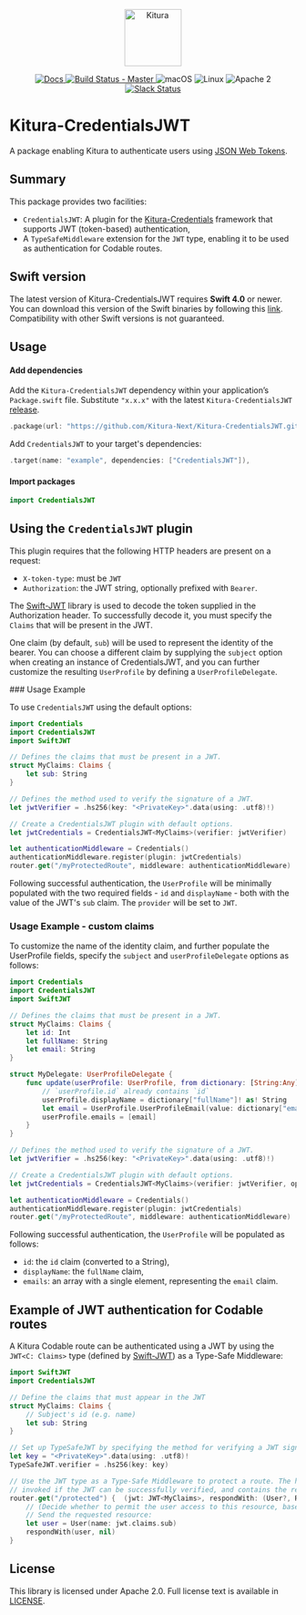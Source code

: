 <p align="center">
    <a href="http://kituranext.org/">
        <img src="https://raw.githubusercontent.com/Kitura-Next/Kitura/master/Sources/Kitura/resources/kitura-bird.svg?sanitize=true" height="100" alt="Kitura">
    </a>
</p>


<p align="center">
    <a href="http://www.kituranext.org/">
    <img src="https://img.shields.io/badge/docs-kitura-1FBCE4.svg" alt="Docs">
    </a>
    <a href="https://travis-ci.org/Kitura-Next/Kitura-CredentialsJWT">
    <img src="https://travis-ci.org/Kitura-Next/Kitura-CredentialsJWT.svg?branch=master" alt="Build Status - Master">
    </a>
    <img src="https://img.shields.io/badge/os-macOS-green.svg?style=flat" alt="macOS">
    <img src="https://img.shields.io/badge/os-linux-green.svg?style=flat" alt="Linux">
    <img src="https://img.shields.io/badge/license-Apache2-blue.svg?style=flat" alt="Apache 2">
    <a href="http://swift-at-ibm-slack.mybluemix.net/">
    <img src="http://swift-at-ibm-slack.mybluemix.net/badge.svg" alt="Slack Status">
    </a>
</p>

# Kitura-CredentialsJWT

A package enabling Kitura to authenticate users using [JSON Web Tokens](https://jwt.io/).

## Summary

This package provides two facilities:
- `CredentialsJWT`: A plugin for the [Kitura-Credentials](https://github.com/Kitura-Next/Kitura-Credentials) framework that supports JWT (token-based) authentication,
- A `TypeSafeMiddleware` extension for the `JWT` type, enabling it to be used as authentication for Codable routes.

## Swift version
The latest version of Kitura-CredentialsJWT requires **Swift 4.0** or newer. You can download this version of the Swift binaries by following this [link](https://swift.org/download/). Compatibility with other Swift versions is not guaranteed.

## Usage

#### Add dependencies

Add the `Kitura-CredentialsJWT` dependency within your application’s `Package.swift` file. Substitute `"x.x.x"` with the latest `Kitura-CredentialsJWT` [release](https://github.com/Kitura-Next/Kitura-CredentialsJWT/releases).

```swift
.package(url: "https://github.com/Kitura-Next/Kitura-CredentialsJWT.git", from: "x.x.x")
```

Add `CredentialsJWT` to your target's dependencies:

```swift
.target(name: "example", dependencies: ["CredentialsJWT"]),
```
#### Import packages

```swift
import CredentialsJWT
```

## Using the `CredentialsJWT` plugin

This plugin requires that the following HTTP headers are present on a request:
- `X-token-type`: must be `JWT`
- `Authorization`: the JWT string, optionally prefixed with `Bearer`.

The [Swift-JWT](https://github.com/Kitura-Next/Swift-JWT) library is used to decode the token supplied in the Authorization header. To successfully decode it, you must specify the `Claims` that will be present in the JWT.

One claim (by default, `sub`) will be used to represent the identity of the bearer.  You can choose a different claim by supplying the `subject` option when creating an instance of CredentialsJWT, and you can further customize the resulting `UserProfile` by defining a `UserProfileDelegate`.

### Usage Example

To use `CredentialsJWT` using the default options:
```swift
import Credentials
import CredentialsJWT
import SwiftJWT

// Defines the claims that must be present in a JWT.
struct MyClaims: Claims {
    let sub: String
}

// Defines the method used to verify the signature of a JWT.
let jwtVerifier = .hs256(key: "<PrivateKey>".data(using: .utf8)!)

// Create a CredentialsJWT plugin with default options.
let jwtCredentials = CredentialsJWT<MyClaims>(verifier: jwtVerifier)

let authenticationMiddleware = Credentials()
authenticationMiddleware.register(plugin: jwtCredentials)
router.get("/myProtectedRoute", middleware: authenticationMiddleware)
```

Following successful authentication, the `UserProfile` will be minimally populated with the two required fields - `id` and `displayName` - both with the value of the JWT's `sub` claim.  The `provider` will be set to `JWT`.

### Usage Example - custom claims

To customize the name of the identity claim, and further populate the UserProfile fields, specify the `subject` and `userProfileDelegate` options as follows:
```swift
import Credentials
import CredentialsJWT
import SwiftJWT

// Defines the claims that must be present in a JWT.
struct MyClaims: Claims {
    let id: Int
    let fullName: String
    let email: String
}

struct MyDelegate: UserProfileDelegate {
    func update(userProfile: UserProfile, from dictionary: [String:Any]) {
        // `userProfile.id` already contains `id`
        userProfile.displayName = dictionary["fullName"]! as! String
        let email = UserProfile.UserProfileEmail(value: dictionary["email"]! as! String, type: "home")
        userProfile.emails = [email]
    }
}

// Defines the method used to verify the signature of a JWT.
let jwtVerifier = .hs256(key: "<PrivateKey>".data(using: .utf8)!)

// Create a CredentialsJWT plugin with default options.
let jwtCredentials = CredentialsJWT<MyClaims>(verifier: jwtVerifier, options: [CredentialsJWTOptions.subject: "id", CredentialsJWTOptions.userProfileDelegate: MyDelegate])

let authenticationMiddleware = Credentials()
authenticationMiddleware.register(plugin: jwtCredentials)
router.get("/myProtectedRoute", middleware: authenticationMiddleware)
```
Following successful authentication, the `UserProfile` will be populated as follows:
- `id`: the `id` claim (converted to a String),
- `displayName`: the `fullName` claim,
- `emails`: an array with a single element, representing the `email` claim.

## Example of JWT authentication for Codable routes

A Kitura Codable route can be authenticated using a JWT by using the `JWT<C: Claims>` type (defined by [Swift-JWT](https://github.com/Kitura-Next/Swift-JWT)) as a Type-Safe Middleware:

```swift
import SwiftJWT
import CredentialsJWT

// Define the claims that must appear in the JWT
struct MyClaims: Claims {
    // Subject's id (e.g. name)
    let sub: String
}

// Set up TypeSafeJWT by specifying the method for verifying a JWT signature
let key = "<PrivateKey>".data(using: .utf8)!
TypeSafeJWT.verifier = .hs256(key: key)

// Use the JWT type as a Type-Safe Middleware to protect a route. The handler will only be
// invoked if the JWT can be successfully verified, and contains the required claims.
router.get("/protected") {  (jwt: JWT<MyClaims>, respondWith: (User?, RequestError?) -> Void) in
    // (Decide whether to permit the user access to this resource, based on the JWT claims)
    // Send the requested resource:
    let user = User(name: jwt.claims.sub)
    respondWith(user, nil)
}
```

## License
This library is licensed under Apache 2.0. Full license text is available in [LICENSE](LICENSE.txt).

